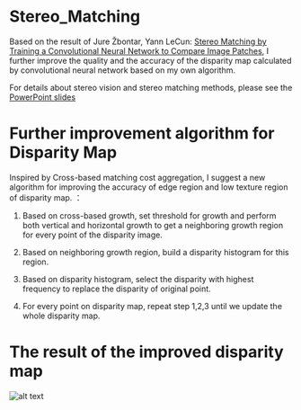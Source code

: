 # Stereo_Matching

Based on the result of Jure Žbontar, Yann LeCun: [Stereo Matching by Training a Convolutional Neural Network to Compare Image Patches](https://arxiv.org/abs/1510.05970), I further improve the quality and the accuracy of the disparity map calculated by convolutional neural network based on my own algorithm.

For details about stereo vision and stereo matching methods, please see the [PowerPoint slides](https://github.com/hx19940102/Stereo_Matching/blob/master/Presentation_12171016_Xiao%20Huang.pptx)

# Further improvement algorithm for Disparity Map
Inspired by Cross-based matching cost aggregation, I suggest a new algorithm for improving the accuracy of edge region and low texture region of disparity map. ：

1. Based on cross-based growth, set threshold for growth and perform both vertical and horizontal growth to get a neighboring growth region for every point of the disparity image. 

2. Based on neighboring growth region, build a disparity histogram for this region.

3. Based on disparity histogram, select the disparity with highest frequency to replace the disparity of original point.

4. For every point on disparity map, repeat step 1,2,3 until we update the whole disparity map.

# The result of the improved disparity map
![alt text](https://github.com/hx19940102/Stereo_Matching/blob/master/images/)
